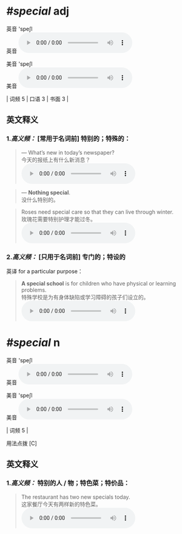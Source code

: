 # ***\#special*** adj
英音 'speʃl  
英音
<audio src="./media/special-B.aac" controls="controls"></audio>

美音 'speʃl  
美音
<audio src="./media/special.aac" controls="controls"></audio>



| 词频 5 | 口语 3 | 书面 3 |  

英文释义
---
### 1.*高义频：* **[常用于名词前] 特别的；特殊的：**  

 > — What’s new in today’s newspaper?  
 > 今天的报纸上有什么新消息？    
<audio src="./media/special-1.aac" controls="controls"></audio>

 > — **Nothing special**.  
 > 没什么特别的。    

 > Roses need special care so that they can live through winter.  
 > 玫瑰花需要特别护理才能过冬。    
<audio src="./media/special-2.aac" controls="controls"></audio>

### 2.*高义频：* **[只用于名词前] 专门的；特设的**  
英译 for a particular purpose：

 > **A special school** is for children who have physical or learning problems.  
 > 特殊学校是为有身体缺陷或学习障碍的孩子们设立的。    
<audio src="./media/special-3.aac" controls="controls"></audio>


# ***\#special*** n
英音 'speʃl  
英音
<audio src="./media/special-B.aac" controls="controls"></audio>

美音 'speʃl  
美音
<audio src="./media/special.aac" controls="controls"></audio>



| 词频 5 |  

用法点拨  [C]

英文释义
---
### 1.*高义频：* **特别的人 / 物；特色菜；特价品：**  

 > The restaurant has two new specials today.  
 > 这家餐厅今天有两样新的特色菜。    
<audio src="./media/special-4.aac" controls="controls"></audio>


